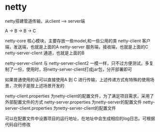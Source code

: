 # netty
netty搭建管道传输，从client --> server端


A -> B -> B -> C

netty-core 核心模块，主要存放一些model,和一些公用的类
netty-client  客户端，发送端，也就是上面的A
netty-server 服务端，接收端，也就是上面的C
netty-server-client  通道，也就是上面的B

netty-server-client 与 netty-server-client2 一模一样，只不过方便测试，多复制了一份，使用时，将netty-server-client打成jar包，分开部署即可

如果普通使用的话可以直接使用A 到 C 进行传输，上述传递方式有特殊的使用场景，次例子是按上述场景开发的


netty-client.properties 为netty-client的配置文件，为了满足项目需求，采用了外部配置文件的方式
netty-server.properties 为netty-server的配置文件
netty-server-client.properties 为netty-server-client的配置文件

可以在配置文件中设置项目的运行地址，在地址中会生成相应的log日志。可根据代码自行修改
